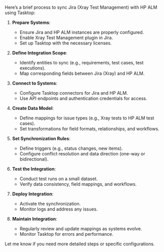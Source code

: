 
Here’s a brief process to sync Jira (Xray Test Management) with HP ALM using Tasktop:

1. **Prepare Systems**:  
   - Ensure Jira and HP ALM instances are properly configured.  
   - Enable Xray Test Management plugin in Jira.  
   - Set up Tasktop with the necessary licenses.

2. **Define Integration Scope**:  
   - Identify entities to sync (e.g., requirements, test cases, test executions).  
   - Map corresponding fields between Jira (Xray) and HP ALM.

3. **Connect to Systems**:  
   - Configure Tasktop connectors for Jira and HP ALM.  
   - Use API endpoints and authentication credentials for access.

4. **Create Data Model**:  
   - Define mappings for issue types (e.g., Xray tests to HP ALM test cases).  
   - Set transformations for field formats, relationships, and workflows.

5. **Set Synchronization Rules**:  
   - Define triggers (e.g., status changes, new items).  
   - Configure conflict resolution and data direction (one-way or bidirectional).

6. **Test the Integration**:  
   - Conduct test runs on a small dataset.  
   - Verify data consistency, field mappings, and workflows.

7. **Deploy Integration**:  
   - Activate the synchronization.  
   - Monitor logs and address any issues.

8. **Maintain Integration**:  
   - Regularly review and update mappings as systems evolve.  
   - Monitor Tasktop for errors and performance.

Let me know if you need more detailed steps or specific configurations.
